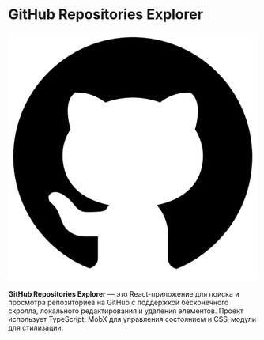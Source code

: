 # GitHub Repositories Explorer

![GitHub Repositories Explorer](public/github.png)

**GitHub Repositories Explorer** — это React-приложение для поиска и просмотра репозиториев на GitHub с поддержкой бесконечного скролла, локального редактирования и удаления элементов. Проект использует TypeScript, MobX для управления состоянием и CSS-модули для стилизации.